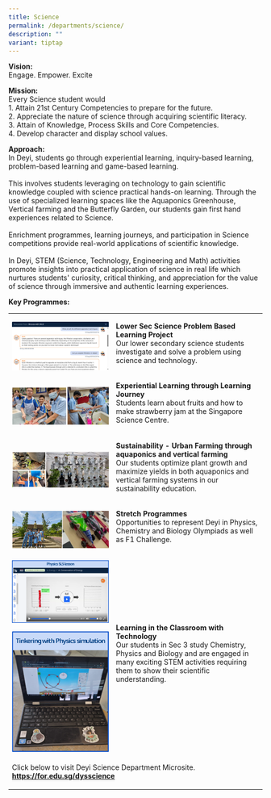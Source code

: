 ```yaml
---
title: Science
permalink: /departments/science/
description: ""
variant: tiptap
---
```

<p><strong>Vision:</strong> 
<br>Engage. Empower. Excite</p>
<p><strong>Mission:</strong> 
<br>Every Science student would
<br>1. Attain 21st Century Competencies to prepare for the future.
<br>2. Appreciate the nature of science through acquiring scientific literacy.
<br>3. Attain of Knowledge, Process Skills and Core Competencies.
<br>4. Develop character and display school values.</p>
<p><strong>Approach:</strong> 
<br>In Deyi, students go through experiential learning, inquiry-based learning,
problem-based learning and game-based learning.
<br>
<br>This involves students leveraging on technology to gain scientific knowledge
coupled with science practical hands-on learning. Through the use of specialized
learning spaces like the Aquaponics Greenhouse, Vertical farming and the
Butterfly Garden, our students gain first hand experiences related to Science.
<br>
<br>Enrichment programmes, learning journeys, and participation in Science
competitions provide real-world applications of scientific knowledge.
<br>
<br>In Deyi, STEM (Science, Technology, Engineering and Math) activities promote
insights into practical application of science in real life which nurtures
students' curiosity, critical thinking, and appreciation for the value
of science through immersive and authentic learning experiences.</p>
<p><strong>Key Programmes:</strong>
</p>
<table style="minWidth: 50px">
<colgroup>
<col>
<col>
</colgroup>
<tbody>
<tr>
<td rowspan="1" colspan="1">
<p></p>
<div class="isomer-image-wrapper">
<img style="width: 100%" height="auto" width="100%" alt="" src="/images/Departments/Science/2025_Salis_Science_Dept.jpg">
</div>
</td>
<td rowspan="1" colspan="1">
<p><strong>Lower Sec Science Problem Based Learning Project </strong>
<br>Our lower secondary science students investigate and solve a problem using
science and technology.</p>
</td>
</tr>
<tr>
<td rowspan="1" colspan="1">
<p></p>
<div class="isomer-image-wrapper">
<img style="width: 100%" height="auto" width="100%" alt="" src="/images/Departments/Science/2024_Science_pic_2.png">
</div>
</td>
<td rowspan="1" colspan="1">
<p><strong>Experiential Learning through Learning Journey</strong> 
<br>Students learn about fruits and how to make strawberry jam at the Singapore
Science Centre.</p>
</td>
</tr>
<tr>
<td rowspan="1" colspan="1">
<p></p>
<div class="isomer-image-wrapper">
<img style="width: 100%" height="auto" width="100%" alt="" src="/images/Departments/Science/2024_Science_pic_3.png">
</div>
</td>
<td rowspan="1" colspan="1">
<p><strong>Sustainability - Urban Farming through aquaponics and vertical farming</strong> 
<br>Our students optimize plant growth and maximize yields in both aquaponics
and vertical farming systems in our sustainability education.</p>
</td>
</tr>
<tr>
<td rowspan="1" colspan="1">
<p></p>
<div class="isomer-image-wrapper">
<img style="width: 100%" height="auto" width="100%" alt="" src="/images/Departments/Science/2024_Science_pic_4.png">
</div>
</td>
<td rowspan="1" colspan="1">
<p><strong>Stretch Programmes</strong> 
<br>Opportunities to represent Deyi in Physics, Chemistry and Biology Olympiads
as well as F1 Challenge.</p>
</td>
</tr>
<tr>
<td rowspan="1" colspan="1">
<p></p>
<div class="isomer-image-wrapper">
<img style="width: 100%" height="auto" width="100%" alt="" src="/images/Departments/Science/learning1.png">
</div>
<p></p>
<div class="isomer-image-wrapper">
<img style="width: 100%" height="auto" width="100%" alt="" src="/images/Departments/Science/2025_Science_Pic_2.png">
</div>
</td>
<td rowspan="1" colspan="1">
<p><strong>Learning in the Classroom with Technology</strong>
<br>Our students in Sec 3 study Chemistry, Physics and Biology and are engaged
in many exciting STEM activities requiring them to show their scientific
understanding.</p>
</td>
</tr>
<tr>
<td rowspan="1" colspan="2">
<p>Click below to visit Deyi Science Department Microsite.
<br><strong><a href="https://for.edu.sg/dysscience" rel="noopener noreferrer nofollow" target="_blank">https://for.edu.sg/dysscience</a></strong>
</p>
</td>
</tr>
</tbody>
</table>
<p></p>